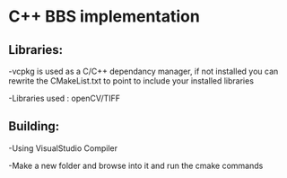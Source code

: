 # C++ BBS implementation
## Libraries:
-vcpkg is used as a C/C++ dependancy manager, if not installed you can rewrite the CMakeList.txt to point to include your installed libraries

-Libraries used : openCV/TIFF
## Building:
-Using VisualStudio Compiler

-Make a new folder and browse into it and run the cmake commands
